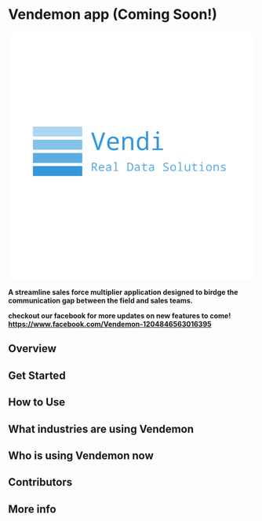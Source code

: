 #  Vendemon app <strong>(Coming Soon!)<strong>
![alt text](https://github.com/Kylepadilla/vendemon/blob/master/client/src/assets/images/Vendi-instagram_profile_image.png)


A streamline sales force multiplier application designed to birdge the communication gap between the field and sales teams. 

checkout our facebook for more updates on new features to come! https://www.facebook.com/Vendemon-1204846563016395

## Overview



## Get Started



## How to Use



## What industries are using Vendemon



## Who is using Vendemon now



## Contributors



## More info
